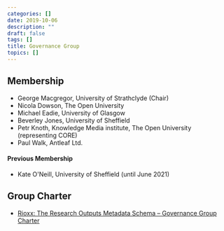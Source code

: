 ```yaml
---
categories: []
date: 2019-10-06
description: ""
draft: false
tags: []
title: Governance Group
topics: []
---
```


## Membership
* George Macgregor, University of Strathclyde (Chair)
* Nicola Dowson, The Open University
* Michael Eadie, University of Glasgow
* Beverley Jones, University of Sheffield
* Petr Knoth, Knowledge Media institute, The Open University (representing CORE)
* Paul Walk, Antleaf Ltd.

#### Previous Membership
* Kate O'Neill, University of Sheffield (until June 2021)

## Group Charter

* [Rioxx: The Research Outputs Metadata Schema – Governance Group Charter](/governance/charter/)
